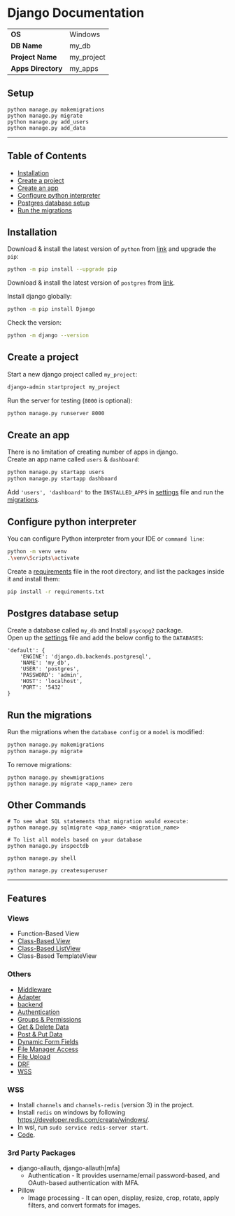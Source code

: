# Django Documentation

|                    |            |
|--------------------|------------|
| **OS**             | Windows    |
| **DB Name**        | my_db      |
| **Project Name**   | my_project |
| **Apps Directory** | my_apps    |


## Setup
```
python manage.py makemigrations
python manage.py migrate
python manage.py add_users
python manage.py add_data
```
<hr>


## Table of Contents

- [Installation](#installation)
- [Create a project](#create-a-project)
- [Create an app](#create-an-app)
- [Configure python interpreter](#configure-python-interpreter)
- [Postgres database setup](#postgres-database-setup)
- [Run the migrations](#run-the-migrations)


## Installation

Download & install the latest version of `python` from  [link](https://www.python.org/downloads/windows/)
and upgrade the `pip`:

```sh
python -m pip install --upgrade pip
```

Download & install the latest version of `postgres` from [link](https://www.postgresql.org/download/windows/).

Install django globally:

```sh
python -m pip install Django
```

Check the version:

```sh
python -m django --version
```


## Create a project

Start a new django project called `my_project`:

```sh
django-admin startproject my_project
```

Run the server for testing (`8000` is optional):

```sh
python manage.py runserver 8000
```


## Create an app

There is no limitation of creating number of apps in django.<br>
Create an app name called `users` & `dashboard`:

```sh
python manage.py startapp users
python manage.py startapp dashboard
```

Add `'users', 'dashboard'` to the `INSTALLED_APPS` in [settings](my_project/settings.py) file and run the [migrations](#run-the-migrations).

## Configure python interpreter

You can configure Python interpreter from your IDE or `command line`:
```sh
python -m venv venv
.\venv\Scripts\activate
```

Create a [requirements](requirements.txt) file in the root directory,
and list the packages inside it and install them:
```sh
pip install -r requirements.txt
```


## Postgres database setup

Create a database called `my_db` and
Install `psycopg2` package.<br>
Open up the [settings](my_project/settings.py) file and add the below config to the `DATABASES`:

```
'default': {
    'ENGINE': 'django.db.backends.postgresql',
    'NAME': 'my_db',
    'USER': 'postgres',
    'PASSWORD': 'admin',
    'HOST': 'localhost',
    'PORT': '5432'
}
```


## Run the migrations

Run the migrations when the `database config` or a `model` is modified:

```sh
python manage.py makemigrations
python manage.py migrate
```

To remove migrations:

```
python manage.py showmigrations
python manage.py migrate <app_name> zero
```


## Other Commands

```
# To see what SQL statements that migration would execute:
python manage.py sqlmigrate <app_name> <migration_name>

# To list all models based on your database
python manage.py inspectdb

python manage.py shell

python manage.py createsuperuser
```


---
## Features
### Views
 - Function-Based View
 - [Class-Based View](my_apps/users/views/profile.py)
 - [Class-Based ListView](my_apps/dashboard/views/data.py)
 - Class-Based TemplateView


### Others
 - [Middleware](my_apps/middleware.py)
 - [Adapter](my_apps/adapter.py)
 - [backend](my_apps/backend.py)
 - [Authentication](my_project/urls.py)
 - [Groups & Permissions](my_apps/users/utils.py)
 - [Get & Delete Data](my_apps/dashboard/views/data.py)
 - [Post & Put Data](my_apps/dashboard/views/data_modify.py)
 - [Dynamic Form Fields](my_apps/dashboard/forms/full_data.py)
 - [File Manager Access](my_apps/users/views/access_file.py)
 - [File Upload](my_apps/users/views/profile.py)
 - [DRF](my_apps/rest/README.md)
 - [WSS](#WSS)


### WSS
 - Install `channels` and `channels-redis` (version 3) in the project.
 - Install `redis` on windows by following https://developer.redis.com/create/windows/.
 - In wsl, run `sudo service redis-server start`.
 - [Code](my_apps/notification/consumers.py).


### 3rd Party Packages
 - django-allauth, django-allauth[mfa]
   - Authentication - It provides username/email password-based, and OAuth-based authentication with MFA.
 - Pillow
   - Image processing - It can open, display, resize, crop, rotate, apply filters, and convert formats for images.
